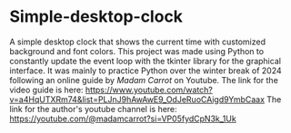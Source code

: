 # Simple-desktop-clock
A simple desktop clock that shows the current time with customized background and font colors.
This project was made using Python to constantly update the event loop with the tkinter library for the graphical interface. It was mainly to practice Python over the winter break of 2024 following an online guide by _Madam Carrot_ on Youtube.
The link for the video guide is here: https://www.youtube.com/watch?v=a4HqUTXRm74&list=PLJnJ9hAwAwE9_OdJeRuoCAigd9YmbCaax 
The link for the author's youtube channel is here: https://youtube.com/@madamcarrot?si=VP05fydCpN3k_1Uk
